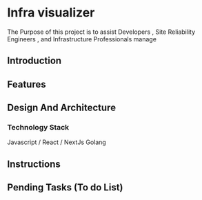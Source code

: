 # Infra visualizer

The Purpose of this project is to assist Developers , Site Reliability Engineers , and Infrastructure 
Professionals manage
## Introduction

## Features

## Design And Architecture

### Technology Stack
Javascript / React / NextJs
Golang

## Instructions

## Pending Tasks (To do List)